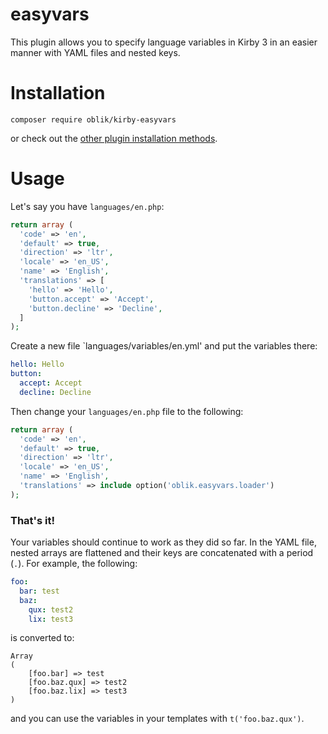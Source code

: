 # easyvars

This plugin allows you to specify language variables in Kirby 3 in an easier manner with YAML files and nested keys.

# Installation

```
composer require oblik/kirby-easyvars
```
or check out the [other plugin installation methods](https://getkirby.com/docs/guide/plugins/plugin-setup-basic#the-three-plugin-installation-methods).

# Usage

Let's say you have `languages/en.php`:
```php
return array (
  'code' => 'en',
  'default' => true,
  'direction' => 'ltr',
  'locale' => 'en_US',
  'name' => 'English',
  'translations' => [
    'hello' => 'Hello',
    'button.accept' => 'Accept',
    'button.decline' => 'Decline',
  ]
);
```

Create a new file `languages/variables/en.yml' and put the variables there:
```yaml
hello: Hello
button:
  accept: Accept
  decline: Decline
```

Then change your `languages/en.php` file to the following:
```php
return array (
  'code' => 'en',
  'default' => true,
  'direction' => 'ltr',
  'locale' => 'en_US',
  'name' => 'English',
  'translations' => include option('oblik.easyvars.loader')
);
```

### That's it!
Your variables should continue to work as they did so far. In the YAML file, nested arrays are flattened and their keys are concatenated with a period (`.`). For example, the following:

```yaml
foo:
  bar: test
  baz:
    qux: test2
    lix: test3
```

is converted to:

```
Array
(
    [foo.bar] => test
    [foo.baz.qux] => test2
    [foo.baz.lix] => test3
)
```

and you can use the variables in your templates with `t('foo.baz.qux')`.
